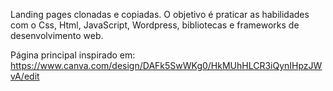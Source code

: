 Landing pages clonadas e copiadas. O objetivo é praticar as habilidades com o Css, Html, JavaScript, Wordpress, bibliotecas e frameworks 
de desenvolvimento web.

Página principal inspirado em: https://www.canva.com/design/DAFk5SwWKg0/HkMUhHLCR3iQynIHpzJWvA/edit